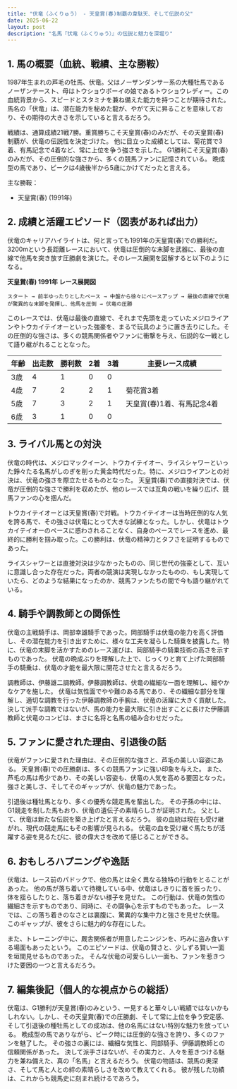 ```yaml
---
title: "伏竜（ふくりゅう） - 天皇賞(春)制覇の韋駄天、そして伝説の父"
date: 2025-06-22
layout: post
description: "名馬『伏竜（ふくりゅう）』の伝説と魅力を深堀り"
---
```


## 1. 馬の概要（血統、戦績、主な勝鞍）

1987年生まれの芦毛の牡馬、伏竜。父はノーザンダンサー系の大種牡馬であるノーザンテースト、母はトウショウボーイの娘であるトウショウレディー。この血統背景から、スピードとスタミナを兼ね備えた能力を持つことが期待された。  馬名の「伏竜」は、潜在能力を秘めた龍が、やがて天に昇ることを意味しており、その期待の大きさを示していると言えるだろう。

戦績は、通算成績21戦7勝。重賞勝ちこそ天皇賞(春)のみだが、その天皇賞(春)制覇が、伏竜の伝説性を決定づけた。  他に目立った成績としては、菊花賞で3着、有馬記念で4着など、常に上位を争う強さを示した。  G1勝利こそ天皇賞(春)のみだが、その圧倒的な強さから、多くの競馬ファンに記憶されている。  晩成型の馬であり、ピークは4歳後半から5歳にかけてだったと言える。

主な勝鞍：

* 天皇賞(春) (1991年)


## 2. 成績と活躍エピソード（図表があれば出力）

伏竜のキャリアハイライトは、何と言っても1991年の天皇賞(春)での勝利だ。3200mという長距離レースにおいて、伏竜は圧倒的な末脚を武器に、最後の直線で他馬を突き放す圧勝劇を演じた。そのレース展開を図解すると以下のようになる。

**天皇賞(春) 1991年 レース展開図**

```
スタート → 前半ゆったりとしたペース → 中盤から徐々にペースアップ → 最後の直線で伏竜が驚異的な末脚を発揮し、他馬を圧倒 → 伏竜の圧勝
```

このレースでは、伏竜は最後の直線で、それまで先頭を走っていたメジロライアンやトウカイテイオーといった強豪を、まるで玩具のように置き去りにした。その圧倒的な強さは、多くの競馬関係者やファンに衝撃を与え、伝説的な一戦として語り継がれることとなった。

| 年齢 | 出走数 | 勝利数 | 2着 | 3着 | 主要レース成績 |
|---|---|---|---|---|---|
| 3歳 | 4 | 1 | 0 | 0 |  |
| 4歳 | 7 | 2 | 2 | 1 | 菊花賞3着 |
| 5歳 | 7 | 3 | 2 | 1 | 天皇賞(春)1着、有馬記念4着 |
| 6歳 | 3 | 1 | 0 | 0 |  |


## 3. ライバル馬との対決

伏竜の時代は、メジロマックイーン、トウカイテイオー、ライスシャワーといった錚々たる名馬がしのぎを削った黄金時代だった。特に、メジロライアンとの対決は、伏竜の強さを際立たせるものとなった。  天皇賞(春)での直接対決では、伏竜が圧倒的な強さで勝利を収めたが、他のレースでは互角の戦いを繰り広げ、競馬ファンの心を掴んだ。

トウカイテイオーとは天皇賞(春)で対戦。トウカイテイオーは当時圧倒的な人気を誇る馬で、その強さは伏竜にとって大きな試練となった。しかし、伏竜はトウカイテイオーのペースに惑わされることなく、自身のペースでレースを進め、最終的に勝利を掴み取った。この勝利は、伏竜の精神力とタフさを証明するものであった。

ライスシャワーとは直接対決は少なかったものの、同じ世代の強豪として、互いに意識し合った存在だった。両者の競演は実現しなかったものの、もし実現していたら、どのような結果になったのか、競馬ファンたちの間で今も語り継がれている。


## 4. 騎手や調教師との関係性

伏竜の主戦騎手は、岡部幸雄騎手であった。岡部騎手は伏竜の能力を高く評価し、その潜在能力を引き出すために、様々な工夫を凝らした騎乗を披露した。特に、伏竜の末脚を活かすためのレース運びは、岡部騎手の騎乗技術の高さを示すものであった。  伏竜の晩成ぶりを理解した上で、じっくりと育て上げた岡部騎手の騎乗は、伏竜の才能を最大限に開花させたと言えるだろう。

調教師は、伊藤雄二調教師。伊藤調教師は、伏竜の繊細な一面を理解し、細やかなケアを施した。  伏竜は気性面でやや難のある馬であり、その繊細な部分を理解し、適切な調教を行った伊藤調教師の手腕は、伏竜の活躍に大きく貢献した。  決して派手な調教ではないが、馬の能力を最大限に引き出すことに長けた伊藤調教師と伏竜のコンビは、まさに名将と名馬の組み合わせだった。


## 5. ファンに愛された理由、引退後の話

伏竜がファンに愛された理由は、その圧倒的な強さと、芦毛の美しい容姿にある。  天皇賞(春)での圧勝劇は、多くの競馬ファンに強い印象を与えた。  また、芦毛の馬は希少であり、その美しい容姿も、伏竜の人気を高める要因となった。  強さと美しさ、そしてそのギャップが、伏竜の魅力であった。

引退後は種牡馬となり、多くの優秀な競走馬を輩出した。  その子孫の中には、G1競走を制した馬もおり、伏竜の遺伝子の素晴らしさが証明された。  父として、伏竜は新たな伝説を築き上げたと言えるだろう。  彼の血統は現在も受け継がれ、現代の競走馬にもその影響が見られる。  伏竜の血を受け継ぐ馬たちが活躍する姿を見るたびに、彼の偉大さを改めて感じることができる。


## 6. おもしろハプニングや逸話

伏竜は、レース前のパドックで、他の馬とは全く異なる独特の行動をとることがあった。  他の馬が落ち着いて待機している中、伏竜はしきりに首を振ったり、体を揺らしたりと、落ち着きがない様子を見せた。  この行動は、伏竜の気性の繊細さを示すものであり、同時に、その闘争心を示すものでもあった。  レースでは、この落ち着きのなさとは裏腹に、驚異的な集中力と強さを見せた伏竜。  このギャップが、彼をさらに魅力的な存在にした。

また、トレーニング中に、厩舎関係者が用意したニンジンを、巧みに盗み食いする場面もあったという。  このエピソードは、伏竜の賢さと、少しずる賢い一面を垣間見せるものであった。  そんな伏竜の可愛らしい一面も、ファンを惹きつけた要因の一つと言えるだろう。


## 7. 編集後記（個人的な視点からの総括）

伏竜は、G1勝利が天皇賞(春)のみという、一見すると華々しい戦績ではないかもしれない。しかし、その天皇賞(春)での圧勝劇、そして常に上位を争う安定感、そして引退後の種牡馬としての成功は、他の名馬にはない特別な魅力を放っている。  晩成型の馬でありながら、ピーク時には圧倒的な強さを誇り、多くのファンを魅了した。  その強さの裏には、繊細な気性と、岡部騎手、伊藤調教師との信頼関係があった。  決して派手さはないが、その実力と、人々を惹きつける魅力を兼ね備えた、真の「名馬」と言えるだろう。  伏竜の物語は、競馬の奥深さ、そして馬と人との絆の素晴らしさを改めて教えてくれる。  彼が残した功績は、これからも競馬史に刻まれ続けるであろう。
